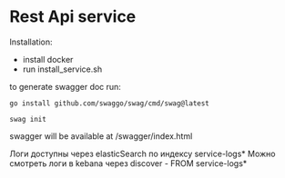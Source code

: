 # Rest Api service

Installation:
- install docker 
- run install_service.sh

to generate swagger doc run:

`go install github.com/swaggo/swag/cmd/swag@latest`

`swag init`

swagger will be available at /swagger/index.html

Логи доступны через elasticSearch по индексу service-logs* 
Можно смотреть логи в kebana через discover - FROM service-logs*